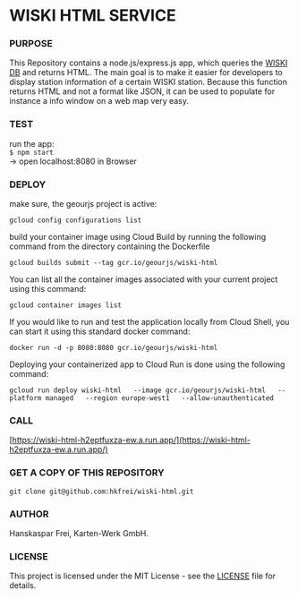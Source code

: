 # WISKI HTML SERVICE

### PURPOSE

This Repository contains a node.js/express.js app, which queries the [WISKI DB](https://www.innetag.ch/monitoring/wiski/#wiski) and returns HTML.
The main goal is to make it easier for developers to display station information of a certain
WISKI station. Because this function returns HTML and not a format like JSON, it can be used to populate
for instance a info window on a web map very easy.

### TEST

run the app:<br /> `$ npm start` <br />
-> open localhost:8080 in Browser

### DEPLOY

make sure, the geourjs project is active:<br />

```
gcloud config configurations list
```

build your container image using Cloud Build by running the following command from the directory containing the Dockerfile<br />

```
gcloud builds submit --tag gcr.io/geourjs/wiski-html
```

You can list all the container images associated with your current project using this command:

```
gcloud container images list
```

If you would like to run and test the application locally from Cloud Shell, you can start it using this standard docker command:

```
docker run -d -p 8080:8080 gcr.io/geourjs/wiski-html
```

Deploying your containerized app to Cloud Run is done using the following command:

```
gcloud run deploy wiski-html   --image gcr.io/geourjs/wiski-html   --platform managed   --region europe-west1   --allow-unauthenticated
```

### CALL

[https://wiski-html-h2eptfuxza-ew.a.run.app/](https://wiski-html-h2eptfuxza-ew.a.run.app/)

### GET A COPY OF THIS REPOSITORY

`git clone git@github.com:hkfrei/wiski-html.git`

### AUTHOR

Hanskaspar Frei, Karten-Werk GmbH.

### LICENSE

This project is licensed under the MIT License - see the [LICENSE](LICENSE) file for details.
